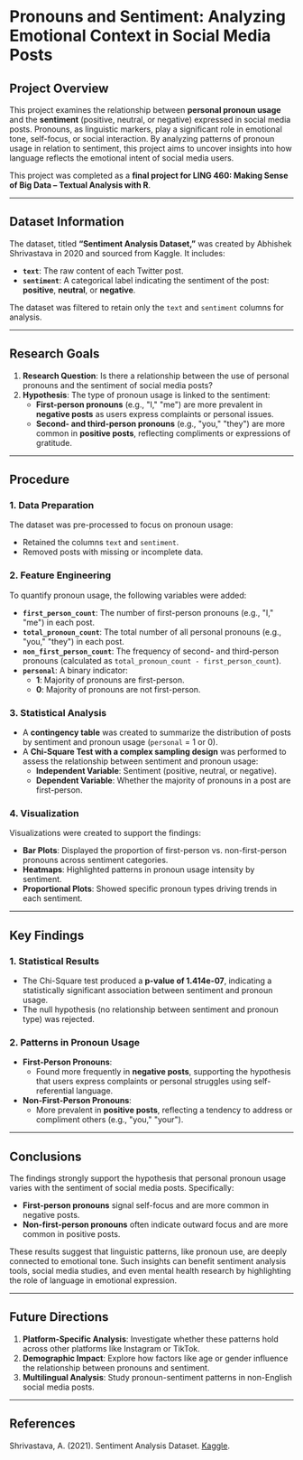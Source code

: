 # **Pronouns and Sentiment: Analyzing Emotional Context in Social Media Posts**

## **Project Overview**
This project examines the relationship between **personal pronoun usage** and the **sentiment** (positive, neutral, or negative) expressed in social media posts. Pronouns, as linguistic markers, play a significant role in emotional tone, self-focus, or social interaction. By analyzing patterns of pronoun usage in relation to sentiment, this project aims to uncover insights into how language reflects the emotional intent of social media users.

This project was completed as a **final project for LING 460: Making Sense of Big Data – Textual Analysis with R**.

---

## **Dataset Information**
The dataset, titled **“Sentiment Analysis Dataset,”** was created by Abhishek Shrivastava in 2020 and sourced from Kaggle. It includes:
- **`text`**: The raw content of each Twitter post.
- **`sentiment`**: A categorical label indicating the sentiment of the post: **positive**, **neutral**, or **negative**.

The dataset was filtered to retain only the `text` and `sentiment` columns for analysis.

---

## **Research Goals**
1. **Research Question**: Is there a relationship between the use of personal pronouns and the sentiment of social media posts?
2. **Hypothesis**: The type of pronoun usage is linked to the sentiment:
   - **First-person pronouns** (e.g., "I," "me") are more prevalent in **negative posts** as users express complaints or personal issues.
   - **Second- and third-person pronouns** (e.g., "you," "they") are more common in **positive posts**, reflecting compliments or expressions of gratitude.

---

## **Procedure**

### **1. Data Preparation**
The dataset was pre-processed to focus on pronoun usage:
- Retained the columns `text` and `sentiment`.
- Removed posts with missing or incomplete data.

### **2. Feature Engineering**
To quantify pronoun usage, the following variables were added:
- **`first_person_count`**: The number of first-person pronouns (e.g., "I," "me") in each post.
- **`total_pronoun_count`**: The total number of all personal pronouns (e.g., "you," "they") in each post.
- **`non_first_person_count`**: The frequency of second- and third-person pronouns (calculated as `total_pronoun_count - first_person_count`).
- **`personal`**: A binary indicator:
  - **1**: Majority of pronouns are first-person.
  - **0**: Majority of pronouns are not first-person.

### **3. Statistical Analysis**
- A **contingency table** was created to summarize the distribution of posts by sentiment and pronoun usage (`personal` = 1 or 0).
- A **Chi-Square Test with a complex sampling design** was performed to assess the relationship between sentiment and pronoun usage:
  - **Independent Variable**: Sentiment (positive, neutral, or negative).
  - **Dependent Variable**: Whether the majority of pronouns in a post are first-person.

### **4. Visualization**
Visualizations were created to support the findings:
- **Bar Plots**: Displayed the proportion of first-person vs. non-first-person pronouns across sentiment categories.
- **Heatmaps**: Highlighted patterns in pronoun usage intensity by sentiment.
- **Proportional Plots**: Showed specific pronoun types driving trends in each sentiment.

---

## **Key Findings**

### **1. Statistical Results**
- The Chi-Square test produced a **p-value of 1.414e-07**, indicating a statistically significant association between sentiment and pronoun usage.
- The null hypothesis (no relationship between sentiment and pronoun type) was rejected.

### **2. Patterns in Pronoun Usage**
- **First-Person Pronouns**:
  - Found more frequently in **negative posts**, supporting the hypothesis that users express complaints or personal struggles using self-referential language.
- **Non-First-Person Pronouns**:
  - More prevalent in **positive posts**, reflecting a tendency to address or compliment others (e.g., "you," "your").

---

## **Conclusions**
The findings strongly support the hypothesis that personal pronoun usage varies with the sentiment of social media posts. Specifically:
- **First-person pronouns** signal self-focus and are more common in negative posts.
- **Non-first-person pronouns** often indicate outward focus and are more common in positive posts.

These results suggest that linguistic patterns, like pronoun use, are deeply connected to emotional tone. Such insights can benefit sentiment analysis tools, social media studies, and even mental health research by highlighting the role of language in emotional expression.

---

## **Future Directions**
1. **Platform-Specific Analysis**: Investigate whether these patterns hold across other platforms like Instagram or TikTok.
2. **Demographic Impact**: Explore how factors like age or gender influence the relationship between pronouns and sentiment.
3. **Multilingual Analysis**: Study pronoun-sentiment patterns in non-English social media posts.

---

## **References**
Shrivastava, A. (2021). Sentiment Analysis Dataset. [Kaggle](https://www.kaggle.com/datasets/abhi8923shriv/sentiment-analysis-dataset).
